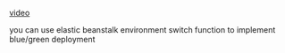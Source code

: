 [video](https://www.youtube.com/watch?v=26aY4idWg4w)

you can use elastic beanstalk environment switch function to implement blue/green deployment
